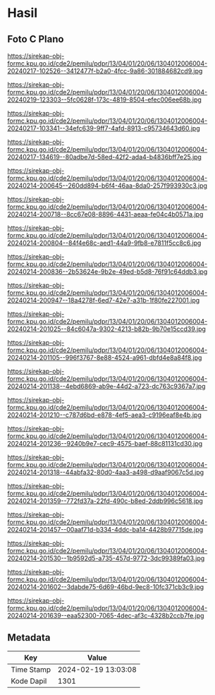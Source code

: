 # Hasil

## Foto C Plano

https://sirekap-obj-formc.kpu.go.id/cde2/pemilu/pdpr/13/04/01/20/06/1304012006004-20240217-102526--3412477f-b2a0-4fcc-9a86-301884682cd9.jpg

https://sirekap-obj-formc.kpu.go.id/cde2/pemilu/pdpr/13/04/01/20/06/1304012006004-20240219-123303--5fc0628f-173c-4819-8504-efec006ee68b.jpg

https://sirekap-obj-formc.kpu.go.id/cde2/pemilu/pdpr/13/04/01/20/06/1304012006004-20240217-103341--34efc639-9ff7-4afd-8913-c95734643d60.jpg

https://sirekap-obj-formc.kpu.go.id/cde2/pemilu/pdpr/13/04/01/20/06/1304012006004-20240217-134619--80adbe7d-58ed-42f2-ada4-b4836bff7e25.jpg

https://sirekap-obj-formc.kpu.go.id/cde2/pemilu/pdpr/13/04/01/20/06/1304012006004-20240214-200645--260dd894-b6f4-46aa-8da0-257f993930c3.jpg

https://sirekap-obj-formc.kpu.go.id/cde2/pemilu/pdpr/13/04/01/20/06/1304012006004-20240214-200718--8cc67e08-8896-4431-aeaa-fe04c4b0571a.jpg

https://sirekap-obj-formc.kpu.go.id/cde2/pemilu/pdpr/13/04/01/20/06/1304012006004-20240214-200804--84f4e68c-aed1-44a9-9fb8-e7811f5cc8c6.jpg

https://sirekap-obj-formc.kpu.go.id/cde2/pemilu/pdpr/13/04/01/20/06/1304012006004-20240214-200836--2b53624e-9b2e-49ed-b5d8-76f91c64ddb3.jpg

https://sirekap-obj-formc.kpu.go.id/cde2/pemilu/pdpr/13/04/01/20/06/1304012006004-20240214-200947--18a4278f-6ed7-42e7-a31b-1f80fe227001.jpg

https://sirekap-obj-formc.kpu.go.id/cde2/pemilu/pdpr/13/04/01/20/06/1304012006004-20240214-201025--84c6047a-9302-4213-b82b-9b70e15ccd39.jpg

https://sirekap-obj-formc.kpu.go.id/cde2/pemilu/pdpr/13/04/01/20/06/1304012006004-20240214-201105--996f3767-8e88-4524-a961-dbfd4e8a84f8.jpg

https://sirekap-obj-formc.kpu.go.id/cde2/pemilu/pdpr/13/04/01/20/06/1304012006004-20240214-201138--4ebd6869-ab9e-44d2-a723-dc763c9367a7.jpg

https://sirekap-obj-formc.kpu.go.id/cde2/pemilu/pdpr/13/04/01/20/06/1304012006004-20240214-201210--c787d6bd-e878-4ef5-aea3-c9196eaf8e4b.jpg

https://sirekap-obj-formc.kpu.go.id/cde2/pemilu/pdpr/13/04/01/20/06/1304012006004-20240214-201236--9240b9e7-cec9-4575-baef-88c81131cd30.jpg

https://sirekap-obj-formc.kpu.go.id/cde2/pemilu/pdpr/13/04/01/20/06/1304012006004-20240214-201318--44abfa32-80d0-4aa3-a498-d9aaf9067c5d.jpg

https://sirekap-obj-formc.kpu.go.id/cde2/pemilu/pdpr/13/04/01/20/06/1304012006004-20240214-201359--772fd37a-22fd-490c-b8ed-2ddb996c5618.jpg

https://sirekap-obj-formc.kpu.go.id/cde2/pemilu/pdpr/13/04/01/20/06/1304012006004-20240214-201457--00aaf71d-b334-4ddc-ba14-4428b97715de.jpg

https://sirekap-obj-formc.kpu.go.id/cde2/pemilu/pdpr/13/04/01/20/06/1304012006004-20240214-201530--1b9592d5-a735-457d-9772-3dc99389fa03.jpg

https://sirekap-obj-formc.kpu.go.id/cde2/pemilu/pdpr/13/04/01/20/06/1304012006004-20240214-201602--3dabde75-6d69-46bd-9ec8-10fc371cb3c9.jpg

https://sirekap-obj-formc.kpu.go.id/cde2/pemilu/pdpr/13/04/01/20/06/1304012006004-20240214-201639--eaa52300-7065-4dec-af3c-4328b2ccb7fe.jpg


## Metadata

| Key        | Value               |
| ---------- | ------------------- |
| Time Stamp | 2024-02-19 13:03:08 |
| Kode Dapil | 1301                |



